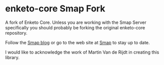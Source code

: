enketo-core Smap Fork
================

A fork of Enketo Core. Unless you are working with the Smap Server specifically you should probably be forking the original enketo-core repository.

Follow the [Smap blog](http://blog.smap.com.au) or go to the web site at [Smap](http://www.smap.com.au) to stay up to date.

I would like to acknowledge the work of Martin Van de Rijdt in creating this library.


